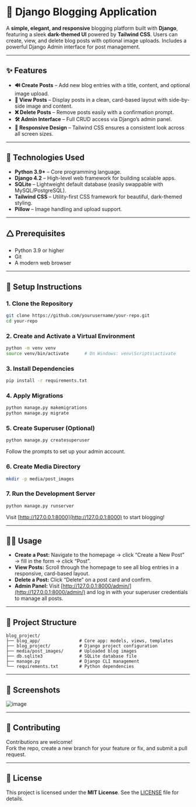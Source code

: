 # 📝 Django Blogging Application

A **simple, elegant, and responsive** blogging platform built with **Django**, featuring a sleek **dark-themed UI** powered by **Tailwind CSS**. Users can create, view, and delete blog posts with optional image uploads. Includes a powerful Django Admin interface for post management.

---

## ✨ Features

- **🔊 Create Posts** – Add new blog entries with a title, content, and optional image upload.
- **📄 View Posts** – Display posts in a clean, card-based layout with side-by-side image and content.
- **❌ Delete Posts** – Remove posts easily with a confirmation prompt.
- **🛠 Admin Interface** – Full CRUD access via Django’s admin panel.
- **📱 Responsive Design** – Tailwind CSS ensures a consistent look across all screen sizes.

---

## 💠 Technologies Used

- **Python 3.9+** – Core programming language.
- **Django 4.2** – High-level web framework for building scalable apps.
- **SQLite** – Lightweight default database (easily swappable with MySQL/PostgreSQL).
- **Tailwind CSS** – Utility-first CSS framework for beautiful, dark-themed styling.
- **Pillow** – Image handling and upload support.

---

## 🛆 Prerequisites

- Python 3.9 or higher
- Git
- A modern web browser

---

## 🚀 Setup Instructions

### 1. Clone the Repository

```bash
git clone https://github.com/yourusername/your-repo.git
cd your-repo
```

### 2. Create and Activate a Virtual Environment

```bash
python -m venv venv
source venv/bin/activate      # On Windows: venv\Scripts\activate
```

### 3. Install Dependencies

```bash
pip install -r requirements.txt
```

### 4. Apply Migrations

```bash
python manage.py makemigrations
python manage.py migrate
```

### 5. Create Superuser (Optional)

```bash
python manage.py createsuperuser
```

Follow the prompts to set up your admin account.

### 6. Create Media Directory

```bash
mkdir -p media/post_images
```

### 7. Run the Development Server

```bash
python manage.py runserver
```

Visit [http://127.0.0.1:8000](http://127.0.0.1:8000) to start blogging!

---

## 🧑‍💻 Usage

- **Create a Post:** Navigate to the homepage → click “Create a New Post” → fill in the form → click “Post”.
- **View Posts:** Scroll through the homepage to see all blog entries in a responsive, card-based layout.
- **Delete a Post:** Click “Delete” on a post card and confirm.
- **Admin Panel:** Visit [http://127.0.0.1:8000/admin/](http://127.0.0.1:8000/admin/) and log in with your superuser credentials to manage all posts.

---

## 📁 Project Structure

```
blog_project/
├── blog_app/               # Core app: models, views, templates
├── blog_project/           # Django project configuration
├── media/post_images/      # Uploaded blog images
├── db.sqlite3              # SQLite database file
├── manage.py               # Django CLI management
└── requirements.txt        # Python dependencies
```

---

## 🌆 Screenshots
![image](https://github.com/user-attachments/assets/06e8882a-c66b-4b5f-be4b-b53f9c92c893)


---

## 🤝 Contributing

Contributions are welcome!  
Fork the repo, create a new branch for your feature or fix, and submit a pull request.

---

## 📄 License

This project is licensed under the **MIT License**. See the [LICENSE](./LICENSE) file for details.

